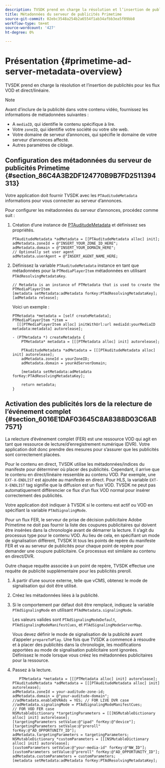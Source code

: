 ```yaml
---
description: TVSDK prend en charge la résolution et l’insertion de publicités pour les flux VOD et direct/linéaire.
title: Métadonnées du serveur de publicités Primetime
source-git-commit: 02ebc3548a254b2a6554f1ab34afbb3ea5f09bb8
workflow-type: tm+mt
source-wordcount: '427'
ht-degree: 0%

---
```


# Présentation {#primetime-ad-server-metadata-overview}

TVSDK prend en charge la résolution et l’insertion de publicités pour les flux VOD et direct/linéaire.

>[!NOTE]
>
>Avant d’inclure de la publicité dans votre contenu vidéo, fournissez les informations de métadonnées suivantes :
>
>* A `mediaID`, qui identifie le contenu spécifique à lire.
>* Votre `zoneID`, qui identifie votre société ou votre site web.
>* Votre domaine de serveur d’annonces, qui spécifie le domaine de votre serveur d’annonces affecté.
>* Autres paramètres de ciblage.
>

## Configuration des métadonnées du serveur de publicités Primetime {#section_86C4A3B2DF124770B9B7FD2511394313}

Votre application doit fournir TVSDK avec les `PTAuditudeMetadata` informations pour vous connecter au serveur d’annonces.

Pour configurer les métadonnées du serveur d’annonces, procédez comme suit :

1. Création d’une instance de [PTAuditudeMetadata](https://help.adobe.com/en_US/primetime/api/psdk/appledoc/Classes/PTAuditudeMetadata.html) et définissez ses propriétés.

   ```
   PTAuditudeMetadata *adMetadata = [[PTAuditudeMetadata alloc] init];  
   adMetadata.zoneId = @"INSERT_YOUR_ZONE_ID_HERE"; 
   adMetadata.domain = @"INSERT_YOUR_DOMAIN_HERE"; 
   // Optionally set user agent 
   adMetadata.userAgent = @"INSERT_AGENT_NAME_HERE; 
   ```

1. Définissez la variable `PTAuditudeMetadata` instance en tant que métadonnées pour la `PTMediaPlayerItem` métadonnées en utilisant `PTAdResolvingMetadataKey`.

   ```
   // Metadata is an instance of PTMetadata that is used to create the PTMediaPlayerItem 
   [metadata setMetadata:adMetadata forKey:PTAdResolvingMetadataKey];  
   [adMetadata release];
   ```

   Voici un exemple :

   ```
   PTMetadata *metadata = [self createMetadata]; 
   PTMediaPlayerItem *item =  
     [[[PTMediaPlayerItem alloc] initWithUrl:url mediaId:yourMediaID metadata:metadata] autorelease]; 
   
   - (PTMetadata *) createMetadata { 
       PTMetadata* metadata = [[[PTMetadata alloc] init] autorelease]; 
   
       PTAuditudeMetadata *adMetadata = [[[PTAuditudeMetadata alloc] init] autorelease];  
       adMetadata.zoneId = yourZoneID; 
       adMetadata.domain = yourAdServerDomain; 
   
       [metadata setMetadata:adMetadata forKey:PTAdResolvingMetadataKey]; 
   
       return metadata; 
   }
   ```

## Activation des publicités lors de la relecture de l’événement complet {#section_6016E1DAF03645C8A8388D03C6AB7571}

La relecture d’événement complet (FER) est une ressource VOD qui agit en tant que ressource de lecture/d’enregistrement numérique (DVR). Votre application doit donc prendre des mesures pour s’assurer que les publicités sont correctement placées.

Pour le contenu en direct, TVSDK utilise les métadonnées/indices du manifeste pour déterminer où placer des publicités. Cependant, il arrive que le contenu en direct/linéaire ressemble au contenu VOD. Par exemple, une `EXT-X-ENDLIST` est ajoutée au manifeste en direct. Pour HLS, la variable `EXT-X-ENDLIST` tag signifie que la diffusion est un flux VOD. TVSDK ne peut pas automatiquement différencier ce flux d’un flux VOD normal pour insérer correctement des publicités.

Votre application doit indiquer à TVSDK si le contenu est actif ou VOD en spécifiant la variable `PTAdSignalingMode`.

Pour un flux FER, le serveur de prise de décision publicitaire Adobe Primetime ne doit pas fournir la liste des coupures publicitaires qui doivent être insérées dans la chronologie avant de démarrer la lecture. Il s’agit du processus type pour le contenu VOD. Au lieu de cela, en spécifiant un mode de signalisation différent, TVSDK lit tous les points de repère du manifeste FER et va au serveur de publicités pour chaque point de repère pour demander une coupure publicitaire. Ce processus est similaire au contenu en direct/DVR.

Outre chaque requête associée à un point de repère, TVSDK effectue une requête de publicité supplémentaire pour les publicités preroll.

1. À partir d’une source externe, telle que vCMS, obtenez le mode de signalisation qui doit être utilisé.
1. Créez les métadonnées liées à la publicité.
1. Si le comportement par défaut doit être remplacé, indiquez la variable `PTAdSignalingMode` en utilisant `PTAdMetadata.signalingMode`.

   Les valeurs valides sont `PTAdSignalingModeDefault`, `PTAdSignalingModeManifestCues`, et `PTAdSignalingModeServerMap`.

   Vous devez définir le mode de signalisation de la publicité avant d’appeler `prepareToPlay`. Une fois que TVSDK a commencé à résoudre et à placer des publicités dans la chronologie, les modifications apportées au mode de signalisation publicitaire sont ignorées. Définissez le mode lorsque vous créez les métadonnées publicitaires pour la ressource.

1. Passez à la lecture.

   ```
      PTMetadata *metadata = [[[PTMetadata alloc] init] autorelease]; 
   PTAuditudeMetadata *adMetadata = [[[PTAuditudeMetadata alloc] init] autorelease]; 
   adMetadata.zoneId = your-auditude-zone-id; 
   adMetadata.domain = @"your-auditude-domain"; 
   //adMetadata.enableDVRAds = YES; // FOR LIVE DVR case 
   //adMetadata.signalingMode = PTAdSignalingModeManifestCues;  
   // FOR VOD FER case 
   NSMutableDictionary *targetingParameters = [[[NSMutableDictionary alloc] init] autorelease]; 
   [targetingParameters setValue:@"ipad" forKey:@"device"]; 
   [targetingParameters setValue:@"preroll" forKey:@"AD_OPPORTUNITY_ID"]; 
   adMetadata.targetingParameters = targetingParameters; 
   NSMutableDictionary *customParameters = [[[NSMutableDictionary alloc] init] autorelease]; 
   [customParameters setValue:@"your-media-id" forKey:@"NW_ID"]; 
   [customParameters setValue:@"preroll" forKey:@"AD_OPPORTUNITY_ID"]; 
   adMetadata.customParameters = customParameters; 
   [metadata setMetadata:adMetadata forKey:PTAdResolvingMetadataKey]; 
   ```

